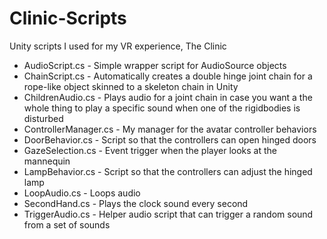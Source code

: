 # Clinic-Scripts
Unity scripts I used for my VR experience, The Clinic

- AudioScript.cs - Simple wrapper script for AudioSource objects
- ChainScript.cs - Automatically creates a double hinge joint chain for a rope-like object skinned to a skeleton chain in Unity
- ChildrenAudio.cs - Plays audio for a joint chain in case you want a the whole thing to play a specific sound when one of the rigidbodies is disturbed
- ControllerManager.cs - My manager for the avatar controller behaviors
- DoorBehavior.cs - Script so that the controllers can open hinged doors
- GazeSelection.cs - Event trigger when the player looks at the mannequin
- LampBehavior.cs - Script so that the controllers can adjust the hinged lamp
- LoopAudio.cs - Loops audio
- SecondHand.cs - Plays the clock sound every second
- TriggerAudio.cs - Helper audio script that can trigger a random sound from a set of sounds
